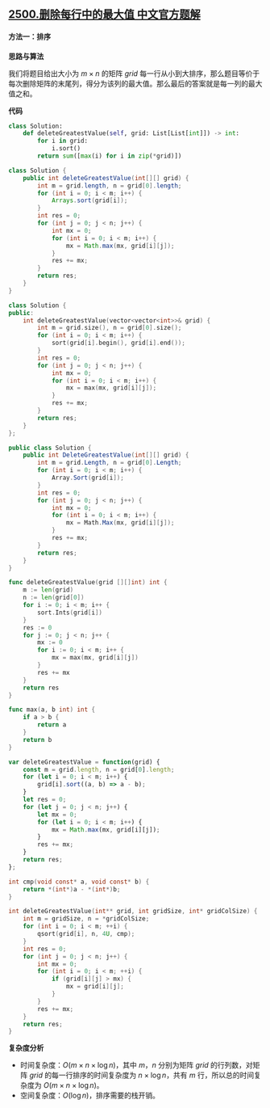 ## [2500.删除每行中的最大值 中文官方题解](https://leetcode.cn/problems/delete-greatest-value-in-each-row/solutions/100000/shan-chu-mei-xing-zhong-de-zui-da-zhi-by-6fh9)

#### 方法一：排序

**思路与算法**

我们将题目给出大小为 $m \times n$ 的矩阵 $\textit{grid}$ 每一行从小到大排序，那么题目等价于每次删除矩阵的末尾列，得分为该列的最大值。那么最后的答案就是每一列的最大值之和。

**代码**

```Python [sol1-Python3]
class Solution:
    def deleteGreatestValue(self, grid: List[List[int]]) -> int:
        for i in grid:
            i.sort()
        return sum([max(i) for i in zip(*grid)])
```

```Java [sol1-Java]
class Solution {
    public int deleteGreatestValue(int[][] grid) {
        int m = grid.length, n = grid[0].length;
        for (int i = 0; i < m; i++) {
            Arrays.sort(grid[i]);
        }
        int res = 0;
        for (int j = 0; j < n; j++) {
            int mx = 0;
            for (int i = 0; i < m; i++) {
                mx = Math.max(mx, grid[i][j]);
            }
            res += mx;
        }
        return res;
    }
}
```

```C++ [sol1-C++]
class Solution {
public:
    int deleteGreatestValue(vector<vector<int>>& grid) {
        int m = grid.size(), n = grid[0].size();
        for (int i = 0; i < m; i++) {
            sort(grid[i].begin(), grid[i].end());
        }
        int res = 0;
        for (int j = 0; j < n; j++) {
            int mx = 0;
            for (int i = 0; i < m; i++) {
                mx = max(mx, grid[i][j]);
            }
            res += mx;
        }
        return res;
    }
};
```

```C# [sol1-C#]
public class Solution {
    public int DeleteGreatestValue(int[][] grid) {
        int m = grid.Length, n = grid[0].Length;
        for (int i = 0; i < m; i++) {
            Array.Sort(grid[i]);
        }
        int res = 0;
        for (int j = 0; j < n; j++) {
            int mx = 0;
            for (int i = 0; i < m; i++) {
                mx = Math.Max(mx, grid[i][j]);
            }
            res += mx;
        }
        return res;
    }
}
```

```Go [sol1-Go]
func deleteGreatestValue(grid [][]int) int {
    m := len(grid)
    n := len(grid[0])
    for i := 0; i < m; i++ {
        sort.Ints(grid[i])
    }
    res := 0
    for j := 0; j < n; j++ {
        mx := 0
        for i := 0; i < m; i++ {
            mx = max(mx, grid[i][j])
        }
        res += mx
    }
    return res
}

func max(a, b int) int {
    if a > b {
        return a
    }
    return b
}
```

```JavaScript [sol1-JavaScript]
var deleteGreatestValue = function(grid) {
    const m = grid.length, n = grid[0].length;
    for (let i = 0; i < m; i++) {
        grid[i].sort((a, b) => a - b);
    }
    let res = 0;
    for (let j = 0; j < n; j++) {
        let mx = 0;
        for (let i = 0; i < m; i++) {
            mx = Math.max(mx, grid[i][j]);
        }
        res += mx;
    }
    return res;
};
```

```C [sol1-C]
int cmp(void const* a, void const* b) {
    return *(int*)a - *(int*)b;
}

int deleteGreatestValue(int** grid, int gridSize, int* gridColSize) {
    int m = gridSize, n = *gridColSize;
    for (int i = 0; i < m; ++i) {
        qsort(grid[i], n, 4U, cmp);
    }
    int res = 0;
    for (int j = 0; j < n; j++) {
        int mx = 0;
        for (int i = 0; i < m; ++i) {
            if (grid[i][j] > mx) {
                mx = grid[i][j];
            }
        }
        res += mx;
    }
    return res;
}
```

**复杂度分析**

- 时间复杂度：$O(m \times n \times \log n)$，其中 $m$，$n$ 分别为矩阵 $\textit{grid}$ 的行列数，对矩阵 $\textit{grid}$ 的每一行排序的时间复杂度为 $n \times \log n$，共有 $m$ 行，所以总的时间复杂度为 $O(m \times n \times \log n)$。
- 空间复杂度：$O(\log n)$，排序需要的栈开销。